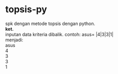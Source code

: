# topsis-py
spk dengan metode topsis dengan python. <br>
<b>ket.</b> <br>
inputan data kriteria dibalik. contoh:
asus=  |4|3|3|1| <br>
menjadi: <br>
asus <br>
4 <br>
3 <br>
3 <br>
1 <br>
